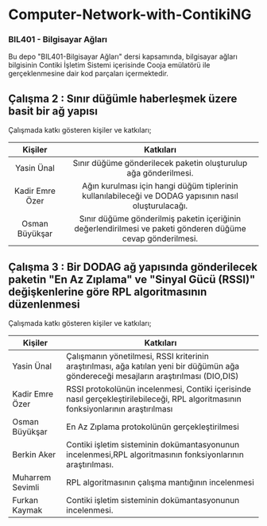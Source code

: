 # Computer-Network-with-ContikiNG
### BIL401 - Bilgisayar Ağları

Bu depo "BIL401-Bilgisayar Ağları" dersi kapsamında, bilgisayar ağları bilgisinin Contiki İşletim Sistemi içerisinde Cooja emülatörü ile gerçeklenmesine dair kod parçaları içermektedir.  

## Çalışma 2 : Sınır düğümle haberleşmek üzere basit bir ağ yapısı   

Çalışmada katkı gösteren kişiler ve katkıları;  

|      Kişiler     |                                                  Katkıları                                                  |  
|:----------------:|:-----------------------------------------------------------------------------------------------------------:|
|    Yasin Ünal    |                       Sınır düğüme gönderilecek paketin oluşturulup ağa gönderilmesi.                       |   
| Kadir Emre Özer  |     Ağın kurulması için hangi düğüm tiplerinin kullanılabileceği ve DODAG yapısının nasıl oluşturulacağı.   |   
| Osman Büyükşar   | Sınır düğüme gönderilmiş paketin içeriğinin değerlendirilmesi ve paketi gönderen düğüme cevap gönderilmesi. |   


## Çalışma 3 : Bir DODAG ağ yapısında gönderilecek paketin "En Az Zıplama" ve "Sinyal Gücü (RSSI)" değişkenlerine göre RPL algoritmasının düzenlenmesi  

Çalışmada katkı gösteren kişiler ve katkıları;  

|     Kişiler      |                                                                Katkıları                                                               |
|----------------|--------------------------------------------------------------------------------------------------------------------------------------|
| Yasin Ünal       | Çalışmanın yönetilmesi, RSSI kriterinin araştırılması, ağa katılan yeni bir düğümün ağa göndereceği mesajların araştırılması (DIO,DIS) |
| Kadir Emre Özer  | RSSI protokolünün incelenmesi, Contiki içerisinde nasıl gerçekleştirilebileceği, RPL algoritmasının fonksiyonlarının araştırılması     |
| Osman Büyükşar   | En Az Zıplama protokolünün gerçekleştirilmesi                                                                                          |
| Berkin Aker      | Contiki işletim sisteminin dokümantasyonunun incelenmesi,RPL algoritmasının fonksiyonlarının araştırılması.                            |
| Muharrem Sevimli | RPL algoritmasının çalışma mantığının incelenmesi                                                                                      |
| Furkan Kaymak    | Contiki işletim sisteminin dokümantasyonunun incelenmesi.                                                                              |
